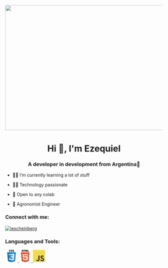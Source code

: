 <div id="header" align="center">
    <img src="https://media.giphy.com/media/kFtWBJ5Ryug1IY4ZHM/giphy.gif" width="800" height="400"/>
</div>

<h1 align="center">Hi 👋, I'm Ezequiel</h1>
<h3 align="center">A developer in development from Argentina🧉</h3>

- 👨‍💻 I’m currently learning a lot of stuff

- 👨‍🚀 Technology passionate

- 🤝 Open to any colab

- 🌱 Agronomist Engineer

<h3 align="left">Connect with me:</h3>
<p align="left">
<a href="https://linkedin.com/in/iescheinberg" target="blank"><img align="center" src="https://raw.githubusercontent.com/rahuldkjain/github-profile-readme-generator/master/src/images/icons/Social/linked-in-alt.svg" alt="iescheinberg" height="30" width="40" /></a>

<h3 align="left">Languages and Tools:</h3>
<p align="left"> <a href="https://www.w3schools.com/css/" target="_blank" rel="noreferrer"> <img src="https://raw.githubusercontent.com/devicons/devicon/master/icons/css3/css3-original-wordmark.svg" alt="css3" width="40" height="40"/> </a> <a href="https://www.w3.org/html/" target="_blank" rel="noreferrer"> <img src="https://raw.githubusercontent.com/devicons/devicon/master/icons/html5/html5-original-wordmark.svg" alt="html5" width="40" height="40"/> </a> <a href="https://developer.mozilla.org/en-US/docs/Web/JavaScript" target="_blank" rel="noreferrer"> <img src="https://raw.githubusercontent.com/devicons/devicon/master/icons/javascript/javascript-original.svg" alt="javascript" width="40" height="40"/> </a> </p>

